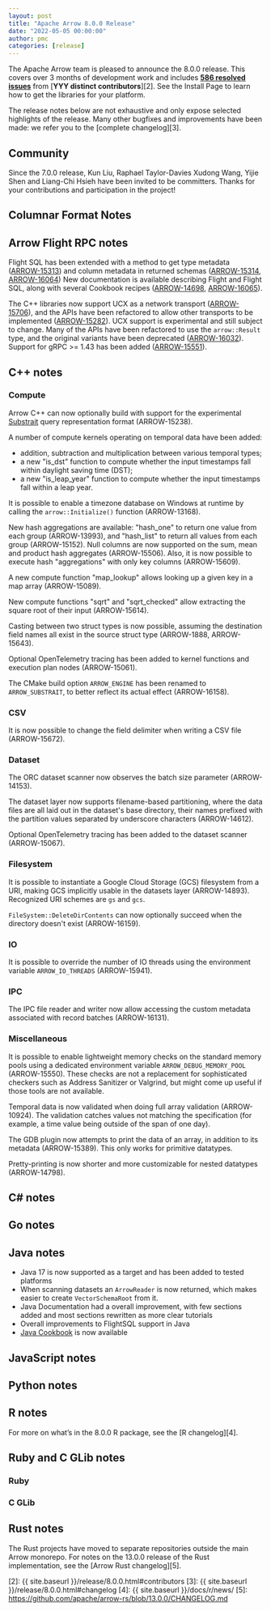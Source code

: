 ```yaml
---
layout: post
title: "Apache Arrow 8.0.0 Release"
date: "2022-05-05 00:00:00"
author: pmc
categories: [release]
---
```

<!--
{% comment %}
Licensed to the Apache Software Foundation (ASF) under one or more
contributor license agreements.  See the NOTICE file distributed with
this work for additional information regarding copyright ownership.
The ASF licenses this file to you under the Apache License, Version 2.0
(the "License"); you may not use this file except in compliance with
the License.  You may obtain a copy of the License at

http://www.apache.org/licenses/LICENSE-2.0

Unless required by applicable law or agreed to in writing, software
distributed under the License is distributed on an "AS IS" BASIS,
WITHOUT WARRANTIES OR CONDITIONS OF ANY KIND, either express or implied.
See the License for the specific language governing permissions and
limitations under the License.
{% endcomment %}
-->


The Apache Arrow team is pleased to announce the 8.0.0 release. This covers
over 3 months of development work and includes [**586 resolved issues**][1]
from [**YYY distinct contributors**][2]. See the Install Page to learn how to
get the libraries for your platform.

The release notes below are not exhaustive and only expose selected highlights
of the release. Many other bugfixes and improvements have been made: we refer
you to the [complete changelog][3].

## Community

Since the 7.0.0 release, Kun Liu, Raphael Taylor-Davies Xudong Wang, Yijie Shen
and Liang-Chi Hsieh have been invited to be committers.
Thanks for your contributions and participation in the project!

## Columnar Format Notes

## Arrow Flight RPC notes

Flight SQL has been extended with a method to get type metadata ([ARROW-15313](https://issues.apache.org/jira/browse/ARROW-15313)) and column metadata in returned schemas ([ARROW-15314](https://issues.apache.org/jira/browse/ARROW-15314), [ARROW-16064](https://issues.apache.org/jira/browse/ARROW-16064)) New documentation is available describing Flight and Flight SQL, along with several Cookbook recipes ([ARROW-14698](https://issues.apache.org/jira/browse/ARROW-14698), [ARROW-16065](https://issues.apache.org/jira/browse/ARROW-16065)).

The C++ libraries now support UCX as a network transport ([ARROW-15706](https://issues.apache.org/jira/browse/ARROW-15706)), and the APIs have been refactored to allow other transports to be implemented ([ARROW-15282](https://issues.apache.org/jira/browse/ARROW-15282)). UCX support is experimental and still subject to change. Many of the APIs have been refactored to use the `arrow::Result` type, and the original variants have been deprecated ([ARROW-16032](https://issues.apache.org/jira/browse/ARROW-16032)). Support for gRPC >= 1.43 has been added ([ARROW-15551](https://issues.apache.org/jira/browse/ARROW-15551)).
## C++ notes

### Compute

Arrow C++ can now optionally build with support for the experimental
[Substrait](https://substrait.io/) query representation format (ARROW-15238).

A number of compute kernels operating on temporal data have been added:

* addition, subtraction and multiplication between various temporal types;
* a new "is_dst" function to compute whether the input timestamps fall within
daylight saving time (DST);
* a new "is_leap_year" function to compute whether the input timestamps fall
within a leap year.

It is possible to enable a timezone database on Windows at runtime
by calling the `arrow::Initialize()` function (ARROW-13168).

New hash aggregations are available: "hash_one" to return one value from each
group (ARROW-13993), and "hash_list" to return all values from each group
(ARROW-15152).  Null columns are now supported on the sum, mean and product
hash aggregates (ARROW-15506).  Also, it is now possible to execute hash
"aggregations" with only key columns (ARROW-15609).

A new compute function "map_lookup" allows looking up a given key in a map
array (ARROW-15089).

New compute functions "sqrt" and "sqrt_checked" allow extracting the square
root of their input (ARROW-15614).

Casting between two struct types is now possible, assuming the destination field
names all exist in the source struct type (ARROW-1888, ARROW-15643).

Optional OpenTelemetry tracing has been added to kernel functions and execution
plan nodes (ARROW-15061).

The CMake build option `ARROW_ENGINE` has been renamed to `ARROW_SUBSTRAIT`,
to better reflect its actual effect (ARROW-16158).

### CSV

It is now possible to change the field delimiter when writing a CSV file
(ARROW-15672).

### Dataset

The ORC dataset scanner now observes the batch size parameter (ARROW-14153).

The dataset layer now supports filename-based partitioning, where the data
files are all laid out in the dataset's base directory, their names prefixed
with the partition values separated by underscore characters (ARROW-14612).

Optional OpenTelemetry tracing has been added to the dataset scanner (ARROW-15067).

### Filesystem

It is possible to instantiate a Google Cloud Storage (GCS) filesystem
from a URI, making GCS implicitly usable in the datasets layer (ARROW-14893).
Recognized URI schemes are `gs` and `gcs`.

`FileSystem::DeleteDirContents` can now optionally succeed when the directory
doesn't exist (ARROW-16159).

### IO

It is possible to override the number of IO threads using the
environment variable `ARROW_IO_THREADS` (ARROW-15941).

### IPC

The IPC file reader and writer now allow accessing the custom metadata
associated with record batches (ARROW-16131).

### Miscellaneous

It is possible to enable lightweight memory checks on the standard memory pools
using a dedicated environment variable `ARROW_DEBUG_MEMORY_POOL` (ARROW-15550).
These checks are not a replacement for sophisticated checkers such as Address
Sanitizer or Valgrind, but might come up useful if those tools are not
available.

Temporal data is now validated when doing full array validation (ARROW-10924).
The validation catches values not matching the specification (for example,
a time value being outside of the span of one day).

The GDB plugin now attempts to print the data of an array, in addition to its
metadata (ARROW-15389).  This only works for primitive datatypes.

Pretty-printing is now shorter and more customizable for nested datatypes
(ARROW-14798).

## C# notes

## Go notes

## Java notes
* Java 17 is now supported as a target and has been added to tested platforms
* When scanning datasets an `ArrowReader` is now returned, which makes easier to create `VectorSchemaRoot` from it.
* Java Documentation had a overall improvement, with few sections added and most sections rewritten as more clear tutorials
* Overall improvements to FlightSQL support in Java
* [Java Cookbook](https://arrow.apache.org/cookbook/java/index.html) is now available
## JavaScript notes

## Python notes

## R notes

For more on what’s in the 8.0.0 R package, see the [R changelog][4].

## Ruby and C GLib notes

### Ruby

### C GLib

## Rust notes

The Rust projects have moved to separate repositories outside the
main Arrow monorepo. For notes on the 13.0.0 release of the Rust
implementation, see the [Arrow Rust changelog][5].

[1]: https://issues.apache.org/jira/issues/?jql=project%20%3D%20ARROW%20AND%20status%20%3D%20Resolved%20AND%20fixVersion%20%3D%208.0.0
[2]: {{ site.baseurl }}/release/8.0.0.html#contributors
[3]: {{ site.baseurl }}/release/8.0.0.html#changelog
[4]: {{ site.baseurl }}/docs/r/news/
[5]: https://github.com/apache/arrow-rs/blob/13.0.0/CHANGELOG.md
